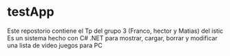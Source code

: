 # testApp
Este repostorio contiene el Tp del grupo 3 (Franco, hector y Matias) del istic
Es un sistema hecho con C# .NET para mostrar, cargar, borrar y modificar una lista de video juegos para PC
